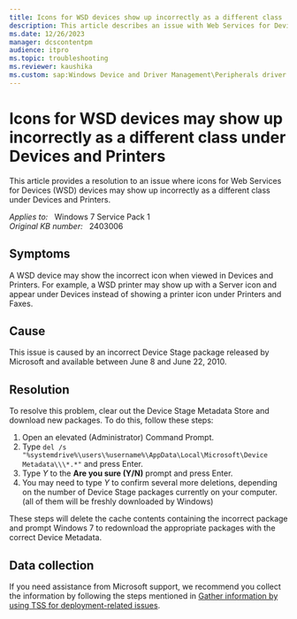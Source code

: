 ```yaml
---
title: Icons for WSD devices show up incorrectly as a different class
description: This article describes an issue with Web Services for Devices, and includes an automated FixIt solution.
ms.date: 12/26/2023
manager: dcscontentpm
audience: itpro
ms.topic: troubleshooting
ms.reviewer: kaushika
ms.custom: sap:Windows Device and Driver Management\Peripherals driver installation or update, csstroubleshoot
---
```

# Icons for WSD devices may show up incorrectly as a different class under Devices and Printers

This article provides a resolution to an issue where icons for Web Services for Devices (WSD) devices may show up incorrectly as a different class under Devices and Printers.

_Applies to:_ &nbsp; Windows 7 Service Pack 1  
_Original KB number:_ &nbsp; 2403006

## Symptoms

A WSD device may show the incorrect icon when viewed in Devices and Printers. For example, a WSD printer may show up with a Server icon and appear under Devices instead of showing a printer icon under Printers and Faxes.

## Cause

This issue is caused by an incorrect Device Stage package released by Microsoft and available between June 8 and June 22, 2010.

## Resolution

To resolve this problem, clear out the Device Stage Metadata Store and download new packages. To do this, follow these steps:

1. Open an elevated (Administrator) Command Prompt.
2. Type `del /s "%systemdrive%\users\%username%\AppData\Local\Microsoft\Device Metadata\\\*.*"` and press Enter.
3. Type *Y* to the **Are you sure (Y/N)** prompt and press Enter.
4. You may need to type *Y* to confirm several more deletions, depending on the number of Device Stage packages currently on your computer. (all of them will be freshly downloaded by Windows)

These steps will delete the cache contents containing the incorrect package and prompt Windows 7 to redownload the appropriate packages with the correct Device Metadata.

## Data collection

If you need assistance from Microsoft support, we recommend you collect the information by following the steps mentioned in [Gather information by using TSS for deployment-related issues](../windows-troubleshooters/gather-information-using-tss-deployment.md).
